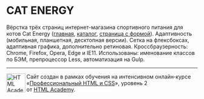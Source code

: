 # CAT ENERGY

Вёрстка трёх страниц интернет-магазина спортивного питания для котов Cat Energy ([главная](https://htmlacademy-adaptive.github.io/614941-cat-energy/11/index.html), [каталог](https://htmlacademy-adaptive.github.io/614941-cat-energy/11/catalog.html), [страница с формой](https://htmlacademy-adaptive.github.io/614941-cat-energy/11/form.html)).
Адаптивность (мобильная, планшетная, десктопная версии). Сетка на флексбоксах, адаптивная графика, дополнительно ретиновая.
Кроссбраузерность: Chrome, Firefox, Opera, Edge и IE11.
Использованы: именование классов по БЭМ, препроцессор Less, автоматизация на Gulp.

---

<a href="https://htmlacademy.ru/intensive/adaptive"><img align="left" width="50" height="50" alt="HTML Academy" src="https://up.htmlacademy.ru/static/img/intensive/adaptive/logo-for-github-2.png"></a>

Сайт создан в рамках обучения на интенсивном онлайн‑курсе «[Профессиональный HTML и CSS](https://htmlacademy.ru/intensive/adaptive)», уровень 2 от [HTML Academy](https://htmlacademy.ru).

[travis-image]: https://travis-ci.org/htmlacademy-adaptive/614941-cat-energy.svg?branch=master
[travis-url]: https://travis-ci.org/htmlacademy-adaptive/614941-cat-energy
[dependency-image]: https://david-dm.org/htmlacademy-adaptive/614941-cat-energy/dev-status.svg?style=flat-square
[dependency-url]: https://david-dm.org/htmlacademy-adaptive/614941-cat-energy?type=dev
